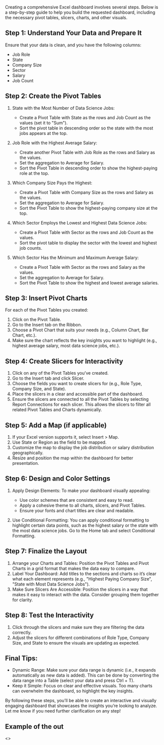 Creating a comprehensive Excel dashboard involves several steps. Below is a step-by-step guide to help you build the requested dashboard, including the necessary pivot tables, slicers, charts, and other visuals.

## Step 1: Understand Your Data and Prepare It
Ensure that your data is clean, and you have the following columns:
- Job Role
- State
- Company Size
- Sector
- Salary
- Job Count

## Step 2: Create the Pivot Tables
1. State with the Most Number of Data Science Jobs:
   - Create a Pivot Table with State as the rows and Job Count as the values (set it to "Sum").
   - Sort the pivot table in descending order so the state with the most jobs appears at the top.

2. Job Role with the Highest Average Salary:
   - Create another Pivot Table with Job Role as the rows and Salary as the values.
   - Set the aggregation to Average for Salary.
   - Sort the Pivot Table in descending order to show the highest-paying role at the top.

3. Which Company Size Pays the Highest:
   - Create a Pivot Table with Company Size as the rows and Salary as the values.
   - Set the aggregation to Average for Salary.
   - Sort the Pivot Table to show the highest-paying company size at the top.

4. Which Sector Employs the Lowest and Highest Data Science Jobs:
   - Create a Pivot Table with Sector as the rows and Job Count as the values.
   - Sort the pivot table to display the sector with the lowest and highest job counts.

5. Which Sector Has the Minimum and Maximum Average Salary:
   - Create a Pivot Table with Sector as the rows and Salary as the values.
   - Set the aggregation to Average for Salary.
   - Sort the Pivot Table to show the highest and lowest average salaries.

## Step 3: Insert Pivot Charts
For each of the Pivot Tables you created:
1. Click on the Pivot Table.
2. Go to the Insert tab on the Ribbon.
3. Choose a Pivot Chart that suits your needs (e.g., Column Chart, Bar Chart, etc.).
4. Make sure the chart reflects the key insights you want to highlight (e.g., highest average salary, most data science jobs, etc.).

## Step 4: Create Slicers for Interactivity
1. Click on any of the Pivot Tables you’ve created.
2. Go to the Insert tab and click Slicer.
3. Choose the fields you want to create slicers for (e.g., Role Type, Company Size, and State).
4. Place the slicers in a clear and accessible part of the dashboard.
5. Ensure the slicers are connected to all the Pivot Tables by selecting Report Connections for each slicer. This allows the slicers to filter all related Pivot Tables and Charts dynamically.

## Step 5: Add a Map (if applicable)
1. If your Excel version supports it, select Insert > Map.
2. Use State or Region as the field to be mapped.
3. Customize the map to display the job distribution or salary distribution geographically.
4. Resize and position the map within the dashboard for better presentation.

## Step 6: Design and Color Settings
1. Apply Design Elements: To make your dashboard visually appealing:
   - Use color schemes that are consistent and easy to read. 
   - Apply a cohesive theme to all charts, slicers, and Pivot Tables.
   - Ensure your fonts and chart titles are clear and readable.
   
2. Use Conditional Formatting: You can apply conditional formatting to highlight certain data points, such as the highest salary or the state with the most data science jobs. Go to the Home tab and select Conditional Formatting.

## Step 7: Finalize the Layout
1. Arrange your Charts and Tables: Position the Pivot Tables and Pivot Charts in a grid format that makes the data easy to compare.
2. Label Your Dashboard: Add titles to the sections and charts so it’s clear what each element represents (e.g., "Highest Paying Company Size", "State with Most Data Science Jobs").
3. Make Sure Slicers Are Accessible: Position the slicers in a way that makes it easy to interact with the data. Consider grouping them together for clarity.

## Step 8: Test the Interactivity
1. Click through the slicers and make sure they are filtering the data correctly.
2. Adjust the slicers for different combinations of Role Type, Company Size, and State to ensure the visuals are updating as expected.

## Final Tips:
- Dynamic Range: Make sure your data range is dynamic (i.e., it expands automatically as new data is added). This can be done by converting the data range into a Table (select your data and press Ctrl + T).
- Keep it Simple: Focus on clear and effective visuals. Too many charts can overwhelm the dashboard, so highlight the key insights.

By following these steps, you’ll be able to create an interactive and visually engaging dashboard that showcases the insights you’re looking to analyze. Let me know if you need further clarification on any step!

## Example of the out
<>
